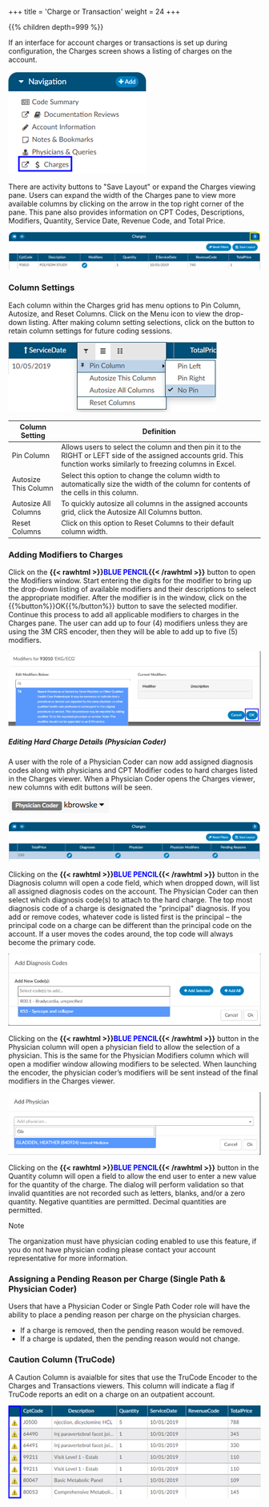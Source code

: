 +++
title = 'Charge or Transaction'
weight = 24
+++

{{% children depth=999 %}}

If an interface for account charges or transactions is set up during configuration, the Charges screen shows a listing of charges on the account.

![Charges or Transactions Viewer](ChargesViewer.png)

There are activity buttons to "Save Layout" or expand the Charges viewing pane. Users can expand the width of the Charges pane to view more available columns by clicking on the arrow in the top right corner of the pane. This pane also provides information on CPT Codes, Descriptions, Modifiers, Quantity, Service Date, Revenue Code, and Total Price.

![Open Charges Viewer](ChargesEx.png)

### Column Settings

Each column within the Charges grid has menu options to Pin Column, Autosize, and Reset Columns. Click on the Menu icon to view the drop-down listing. After making column setting selections, click on the button to retain column settings for future coding sessions.

![Three Line Column Settings](ColumnSettings.png)

|Column Setting      |Definition|
|--------------------|----------|
|Pin Column          |Allows users to select the column and then pin it to the RIGHT or LEFT side of the assigned accounts grid. This function works similarly to freezing columns in Excel.|
|Autosize This Column|Select this option to change the column width to automatically size the width of the column for contents of the cells in this column.|
|Autosize All Columns|To quickly autosize all columns in the assigned accounts grid, click the Autosize All Columns button.|
|Reset Columns|Click on this option to Reset Columns to their default column width.|

### Adding Modifiers to Charges

Click on the **{{< rawhtml >}}<span style="color:#0000FF">BLUE PENCIL</span>{{< /rawhtml >}}** button to open the Modifiers window.  Start entering the digits for the modifier to bring up the drop-down listing of available modifiers and their descriptions to select the appropriate modifier.  After the modifier is in the window, click on the {{%button%}}OK{{%/button%}} button to save the selected modifier. Continue this process to add all applicable modifiers to charges in the Charges pane. The user can add up to four (4) modifiers unless they are using the 3M CRS encoder, then they will be able to add up to five (5) modifiers.

![Charge Modifier](ChargeMod.png)

##### Editing Hard Charge Details (Physician Coder)

A user with the role of a Physician Coder can now add assigned diagnosis codes along with physicians and CPT Modifier codes to hard charges listed in the Charges viewer.  When a Physician Coder opens the Charges viewer, new columns with edit buttons will be seen.

![Physician Coder Role](PCRole.png)

![Physician Coder Edit Charge Options](PCAddDx.png)

Clicking on the **{{< rawhtml >}}<span style="color:#0000FF">BLUE PENCIL</span>{{< /rawhtml >}}** button in the Diagnosis column will open a code field, which when dropped down, will list all assigned diagnosis codes on the account. The Physician Coder can then select which diagnosis code(s) to attach to the hard charge.  The top most diagnosis code of a charge is designated the "principal" diagnosis. If you add or remove codes, whatever code is listed first is the principal – the principal code on a charge can be different than the principal code on the account. If a user moves the codes around, the top code will always become the primary code.

![Physician Coder Add Dx Box](AddDxMenu.png)

Clicking on the **{{< rawhtml >}}<span style="color:#0000FF">BLUE PENCIL</span>{{< /rawhtml >}}** button in the Physician column will open a physician field to allow the selection of a physician. This is the same for the Physician Modifiers column which will open a modifier window allowing modifiers to be selected. When launching the encoder, the physician coder’s modifiers will be sent instead of the final modifiers in the Charges viewer.

![Physician Coder Add Phsyician Box](AddPhysicianBox.png)

Clicking on the **{{< rawhtml >}}<span style="color:#0000FF">BLUE PENCIL</span>{{< /rawhtml >}}** button in the Quantity column will open a field to allow the end user to enter a new value for the quantity of the charge. The dialog will perform validation so that invalid quantities are not recorded such as letters, blanks, and/or a zero quantity. Negative quantities are permitted. Decimal quantities are permitted.

>[!Note] 
The organization must have physician coding enabled to use this feature, if you do not have physician coding please contact your account representative for more information.

### Assigning a Pending Reason per Charge (Single Path & Physician Coder)

Users that have a Physician Coder or Single Path Coder role will have the ability to place a pending reason per charge on the physician charges. 
- If a charge is removed, then the pending reason would be removed.
- If a charge is updated, then the pending reason would not change.

### Caution Column (TruCode)

A Caution Column is avaialble for sites that use the TruCode Encoder to the Charges and Transactions viewers.  This column will indicate a flag if TruCode reports an edit on a charge on an outpatient account. 

![TruCode Caution Column](TruCodeCaution.png)




